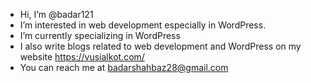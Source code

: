 - Hi, I’m @badar121
- I’m interested in web development especially in WordPress.
- I’m currently specializing in WordPress
- I also write blogs related to web development and WordPress on my website https://vusialkot.com/
- You can reach me at badarshahbaz28@gmail.com

<!---
badar121/badar121 is a ✨ special ✨ repository because its `README.md` (this file) appears on your GitHub profile.
You can click the Preview link to take a look at your changes.
--->
